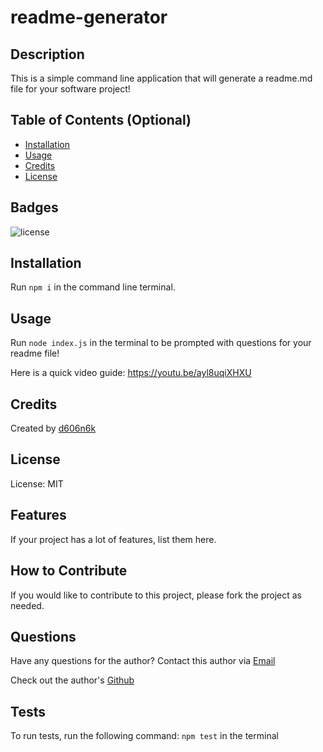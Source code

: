 # readme-generator

## Description
This is a simple command line application that will generate a readme.md file for your software project!
## Table of Contents (Optional)
- [Installation](#installation)
- [Usage](#usage)
- [Credits](#credits)
- [License](#license)

## Badges
![license](https://img.shields.io/badge/license-MIT-blue)

## Installation
   
Run `npm i` in the command line terminal.
    
## Usage
    
Run `node index.js` in the terminal to be prompted with questions for your readme file!
    
Here is a quick video guide: https://youtu.be/ayl8uqiXHXU
    
## Credits
    
Created by [d606n6k](https://github.com/d606n6k)
    
## License
License: MIT

## Features
If your project has a lot of features, list them here.

## How to Contribute
If you would like to contribute to this project, please fork the project as needed.

## Questions
Have any questions for the author? Contact this author via [Email](mailto:aaronlucht@gmail.com)

Check out the author's [Github](mailto:d606n6k)

## Tests
To run tests, run the following command:
`npm test` in the terminal